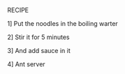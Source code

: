 RECIPE

1] Put the noodles in the boiling warter

2] Stir it for 5 minutes

3] And add sauce in it

4] Ant server
